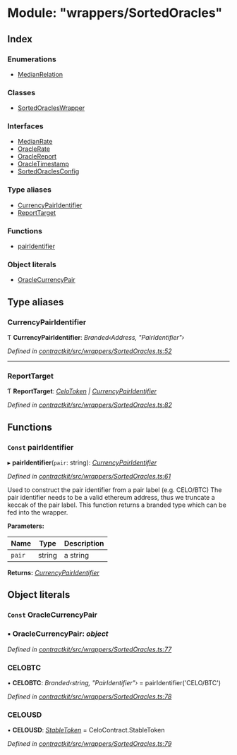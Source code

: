 # Module: "wrappers/SortedOracles"

## Index

### Enumerations

* [MedianRelation](../enums/_wrappers_sortedoracles_.medianrelation.md)

### Classes

* [SortedOraclesWrapper](../classes/_wrappers_sortedoracles_.sortedoracleswrapper.md)

### Interfaces

* [MedianRate](../interfaces/_wrappers_sortedoracles_.medianrate.md)
* [OracleRate](../interfaces/_wrappers_sortedoracles_.oraclerate.md)
* [OracleReport](../interfaces/_wrappers_sortedoracles_.oraclereport.md)
* [OracleTimestamp](../interfaces/_wrappers_sortedoracles_.oracletimestamp.md)
* [SortedOraclesConfig](../interfaces/_wrappers_sortedoracles_.sortedoraclesconfig.md)

### Type aliases

* [CurrencyPairIdentifier](_wrappers_sortedoracles_.md#currencypairidentifier)
* [ReportTarget](_wrappers_sortedoracles_.md#reporttarget)

### Functions

* [pairIdentifier](_wrappers_sortedoracles_.md#const-pairidentifier)

### Object literals

* [OracleCurrencyPair](_wrappers_sortedoracles_.md#const-oraclecurrencypair)

## Type aliases

###  CurrencyPairIdentifier

Ƭ **CurrencyPairIdentifier**: *Branded‹Address, "PairIdentifier"›*

*Defined in [contractkit/src/wrappers/SortedOracles.ts:52](https://github.com/celo-org/celo-monorepo/blob/master/packages/sdk/contractkit/src/wrappers/SortedOracles.ts#L52)*

___

###  ReportTarget

Ƭ **ReportTarget**: *[CeloToken](_base_.md#celotoken) | [CurrencyPairIdentifier](_wrappers_sortedoracles_.md#currencypairidentifier)*

*Defined in [contractkit/src/wrappers/SortedOracles.ts:82](https://github.com/celo-org/celo-monorepo/blob/master/packages/sdk/contractkit/src/wrappers/SortedOracles.ts#L82)*

## Functions

### `Const` pairIdentifier

▸ **pairIdentifier**(`pair`: string): *[CurrencyPairIdentifier](_wrappers_sortedoracles_.md#currencypairidentifier)*

*Defined in [contractkit/src/wrappers/SortedOracles.ts:61](https://github.com/celo-org/celo-monorepo/blob/master/packages/sdk/contractkit/src/wrappers/SortedOracles.ts#L61)*

Used to construct the pair identifier from a pair label (e.g. CELO/BTC)
The pair identifier needs to be a valid ethereum address, thus we
truncate a keccak of the pair label.
This function returns a branded type which can be fed into the wrapper.

**Parameters:**

Name | Type | Description |
------ | ------ | ------ |
`pair` | string | a string  |

**Returns:** *[CurrencyPairIdentifier](_wrappers_sortedoracles_.md#currencypairidentifier)*

## Object literals

### `Const` OracleCurrencyPair

### ▪ **OracleCurrencyPair**: *object*

*Defined in [contractkit/src/wrappers/SortedOracles.ts:77](https://github.com/celo-org/celo-monorepo/blob/master/packages/sdk/contractkit/src/wrappers/SortedOracles.ts#L77)*

###  CELOBTC

• **CELOBTC**: *Branded‹string, "PairIdentifier"›* = pairIdentifier('CELO/BTC')

*Defined in [contractkit/src/wrappers/SortedOracles.ts:78](https://github.com/celo-org/celo-monorepo/blob/master/packages/sdk/contractkit/src/wrappers/SortedOracles.ts#L78)*

###  CELOUSD

• **CELOUSD**: *[StableToken](../enums/_base_.celocontract.md#stabletoken)* = CeloContract.StableToken

*Defined in [contractkit/src/wrappers/SortedOracles.ts:79](https://github.com/celo-org/celo-monorepo/blob/master/packages/sdk/contractkit/src/wrappers/SortedOracles.ts#L79)*

